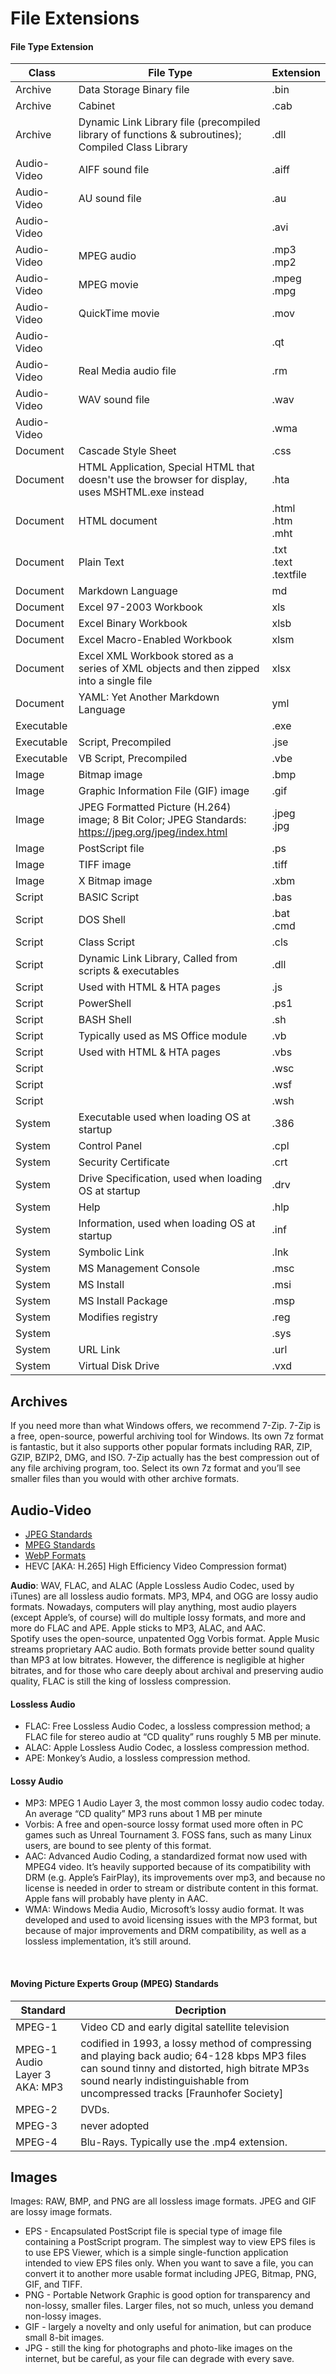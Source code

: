# File Extensions

#### File Type Extension

| Class | File Type | Extension |  
| --- | --- | --- |  
| Archive | Data Storage Binary file | .bin |  
| Archive | Cabinet | .cab |  
| Archive | Dynamic Link Library  file (precompiled library of functions & subroutines); Compiled Class Library | .dll |  
| Audio-Video | AIFF sound file | .aiff |  
| Audio-Video | AU sound file | .au |  
| Audio-Video| |.avi  |  
| Audio-Video | MPEG audio | .mp3 <BR> .mp2 |  
| Audio-Video | MPEG movie | .mpeg <BR> .mpg |  
| Audio-Video | QuickTime movie | .mov |  
| Audio-Video| |.qt  |  
| Audio-Video|Real Media audio file|.rm  |  
| Audio-Video | WAV sound file | .wav |  
| Audio-Video| |.wma  |  
| Document|Cascade Style Sheet |.css  |  
| Document|HTML Application, Special HTML that doesn't use the browser for display, uses MSHTML.exe instead | .hta  |  
| Document | HTML document | .html <BR> .htm <br> .mht |  
| Document | Plain Text | .txt <BR> .text <BR> .textfile |  
| Document | Markdown Language | md |  
| Document | Excel 97-2003 Workbook | xls | 
| Document | Excel Binary Workbook | xlsb | 
| Document | Excel Macro-Enabled Workbook | xlsm | 
| Document | Excel XML Workbook stored as a series of XML objects and then zipped into a single file | xlsx | 
| Document | YAML: Yet Another Markdown Language | yml | | Image | Executable |  |.com  |  
| Executable |  |.exe  |  
| Executable | Script, Precompiled | .jse  |  
| Executable | VB Script, Precompiled | .vbe  |  
| Image | Bitmap image  | .bmp |  
| Image | Graphic Information File (GIF) image  | .gif |  
| Image | JPEG Formatted Picture (H.264) image; 8 Bit Color; JPEG Standards: https://jpeg.org/jpeg/index.html  | .jpeg <BR> .jpg |  
| Image | PostScript file | .ps |  
| Image | TIFF image | .tiff |  
| Image | X Bitmap image | .xbm |  
| Script | BASIC Script | .bas |  
| Script | DOS Shell | .bat <BR> .cmd |  
| Script | Class Script | .cls |  
| Script | Dynamic Link Library, Called from scripts & executables | .dll  |  
| Script | Used with HTML & HTA pages | .js  |  
| Script | PowerShell | .ps1 |  
| Script | BASH Shell | .sh |  
| Script | Typically used as MS Office module | .vb  |  
| Script | Used with HTML & HTA pages | .vbs  |  
| Script | | .wsc  |  
| Script | | .wsf  |  
| Script | | .wsh  |  
| System | Executable used when loading OS at startup | .386  |  
| System | Control Panel|.cpl  |  
| System | Security Certificate | .crt  |  
| System | Drive Specification, used when loading OS at startup | .drv  |  
| System | Help|.hlp  |  
| System | Information, used when loading OS at startup | .inf  |  
| System | Symbolic Link | .lnk  |  
| System | MS Management Console | .msc  |  
| System | MS Install | .msi  |  
| System | MS Install Package | .msp  |  
| System | Modifies registry | .reg  |  
| System | |.sys  |  
| System | URL Link | .url  |  
| System | Virtual Disk Drive | .vxd  |  
    
## Archives  
If you need more than what Windows offers, we recommend 7-Zip. 7-Zip is a free, open-source, powerful archiving tool for Windows. Its own 7z format is fantastic, but it also supports other popular formats including RAR, ZIP, GZIP, BZIP2, DMG, and ISO. 7-Zip actually has the best compression out of any file archiving program, too. Select its own 7z format and you’ll see smaller files than you would with other archive formats.  
  
## Audio-Video  
  
- [JPEG Standards](https://jpeg.org/jpeg/index.html)   
- [MPEG Standards](https://mpeg.chiariglione.org/standards/mpeg-h/image-file-format)   
- [WebP Formats](https://www.howtogeek.com/325864/how-to-save-googles-webp-images-as-jpeg-or-png/)   
- HEVC [AKA: H.265]    High Efficiency Video Compression format)  
  
**Audio**: WAV, FLAC, and ALAC (Apple Lossless Audio Codec, used by iTunes) are all lossless audio formats. MP3, MP4, and OGG are lossy audio formats. Nowadays, computers will play anything, most audio players (except Apple’s, of course) will do multiple lossy formats, and more and more do FLAC and APE. Apple sticks to MP3, ALAC, and AAC.   
Spotify uses the open-source, unpatented Ogg Vorbis format. Apple Music streams proprietary AAC audio. Both formats provide better sound quality than MP3 at low bitrates. However, the difference is negligible at higher bitrates, and for those who care deeply about archival and preserving audio quality, FLAC is still the king of lossless compression.  
#### Lossless Audio  
- FLAC: Free Lossless Audio Codec, a lossless compression method; a FLAC file for stereo audio at “CD quality” runs roughly 5 MB per minute.  
- ALAC: Apple Lossless Audio Codec, a lossless compression method.  
- APE: Monkey’s Audio, a lossless compression method.  
  
#### Lossy Audio   
- MP3: MPEG 1 Audio Layer 3, the most common lossy audio codec today. An average “CD quality” MP3 runs about 1 MB per minute  
- Vorbis:  A free and open-source lossy format used more often in PC games such as Unreal Tournament 3.  FOSS fans, such as many Linux users, are bound to see plenty of this format.  
- AAC:  Advanced Audio Coding, a standardized format now used with MPEG4 video.  It’s heavily supported because of its compatibility with DRM (e.g. Apple’s FairPlay), its improvements over mp3, and because no license is needed in order to stream or distribute content in this format.  Apple fans will probably have plenty in AAC.  
- WMA:  Windows Media Audio, Microsoft’s lossy audio format.  It was developed and used to avoid licensing issues with the MP3 format, but because of major improvements and DRM compatibility, as well as a lossless implementation, it’s still around.  

 
#### Moving Picture Experts Group (MPEG) Standards
| Standard | Decription |  
| -- | -- |  
|MPEG-1 | Video CD and early digital satellite television|  
|MPEG-1 Audio Layer 3 <br> AKA: MP3 | codified in 1993, a lossy method of compressing and playing back audio; 64-128 kbps MP3 files can sound tinny and distorted, high bitrate MP3s sound nearly indistinguishable from uncompressed tracks [Fraunhofer Society]|  
|MPEG-2 | DVDs.|  
|MPEG-3 | never adopted|  
|MPEG-4 | Blu-Rays. Typically use the .mp4 extension.|  

## Images  
Images: RAW, BMP, and PNG are all lossless image formats. JPEG and GIF are lossy image formats.  
- EPS - Encapsulated PostScript file is special type of image file containing a PostScript program. The simplest way to view EPS files is to use EPS Viewer, which is a simple single-function application intended to view EPS files only. When you want to save a file, you can convert it to another more usable format including JPEG, Bitmap, PNG, GIF, and TIFF.
- PNG - Portable Network Graphic is good option for transparency and non-lossy, smaller files. Larger files, not so much, unless you demand non-lossy images.
- GIF - largely a novelty and only useful for animation, but can produce small 8-bit images.
- JPG - still the king for photographs and photo-like images on the internet, but be careful, as your file can degrade with every save.



